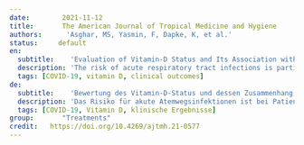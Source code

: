 ```yaml
---
date:        2021-11-12
title:       The American Journal of Tropical Medicine and Hygiene
authors:      'Asghar, MS, Yasmin, F, Dapke, K, et al.'
status:     default
en:
  subtitle:    'Evaluation of Vitamin-D Status and Its Association with Clinical Outcomes Among COVID-19 Patients in Pakistan'
  description: 'The risk of acute respiratory tract infections is particularly pronounced in patients deficient in 25-hydroxyvitamin D (25(OH)D). With respect to COVID-19, there are conflicting evidence on the association of 25(OH)D levels with disease severity. We undertook this study to evaluate the 25(OH)D status in COVID-19 patients admitted in Karachi, Pakistan, and associated vitamin D deficiency with primary outcomes of mortality, length of stay, intubation, and frequency of COVID-19 symptoms. A total of 91 patients were evaluated for 25(OH)D status during their COVID-19 disease course. 25-hydroxyvitamin D levels were classified as deficient (< 10 ng/mL), insufficient (10–30 ng/mL), or sufficient (> 30 ng/mL). The study population comprised 68.1% males (N = 62). The mean age was 52.6 ± 15.7 years. Vitamin D deficiency was significantly associated with intensive care unit (ICU) admission (RR: 3.20), invasive ventilation (RR: 2.78), persistent pulmonary infiltrates (RR: 7.58), and death (RR: 2.98) on univariate Cox regression. On multivariate Cox regression, only death (RR: 2.13) and persistent pulmonary infiltrates (RR: 6.78) remained significant after adjustment for confounding factors. On Kaplan Meier curves, vitamin D deficient patients had persistent pulmonary infiltrates and a greater probability of requiring mechanical ventilation than patients with 25(OH)D ≥ 10 ng/mL. Mechanical ventilation had to be initiated early in the deficient group during the 30-day hospital stay. Patients with 25(OH)D ≥ 10 ng/mL also demonstrated a higher probability of survival than those with 25(OH)D concentrations < 10 ng/mL. 25-hydroxyvitamin D deficient population had longer hospital stays and worse outcomes.'
  tags: [COVID-19, vitamin D, clinical outcomes]
de: 
  subtitle:    'Bewertung des Vitamin-D-Status und dessen Zusammenhang mit den klinischen Ergebnissen bei COVID-19-Patienten in Pakistan'
  description: 'Das Risiko für akute Atemwegsinfektionen ist bei Patienten mit einem Mangel an 25-Hydroxyvitamin D (25(OH)D) besonders ausgeprägt. In Bezug auf COVID-19 gibt es widersprüchliche Erkenntnisse über den Zusammenhang zwischen dem 25(OH)D-Spiegel und der Schwere der Erkrankung. In dieser Studie untersuchten wir den 25(OH)D-Status von COVID-19-Patienten, die in Karachi, Pakistan, eingeliefert wurden, und brachten den Vitamin-D-Mangel mit den primären Endpunkten Sterblichkeit, Aufenthaltsdauer, Intubation und Häufigkeit der COVID-19-Symptome in Verbindung. Bei insgesamt 91 Patienten wurde der 25(OH)D-Status während ihres COVID-19-Krankheitsverlaufs untersucht. Die 25-Hydroxyvitamin-D-Spiegel wurden als mangelhaft (< 10 ng/ml), unzureichend (10-30 ng/ml) oder ausreichend (> 30 ng/ml) eingestuft. Die Studienpopulation umfasste 68,1 % Männer (N = 62). Das Durchschnittsalter betrug 52,6 ± 15,7 Jahre. Die univariate Cox-Regression ergab einen signifikanten Zusammenhang zwischen Vitamin-D-Mangel und der Aufnahme auf die Intensivstation (RR: 3,20), invasiver Beatmung (RR: 2,78), persistierenden Lungeninfiltraten (RR: 7,58) und Tod (RR: 2,98). Bei der multivariaten Cox-Regression blieben nur Tod (RR: 2,13) und persistierende Lungeninfiltrate (RR: 6,78) nach Bereinigung um Störfaktoren signifikant. Die Kaplan-Meier-Kurven zeigen, dass Patienten mit Vitamin-D-Mangel persistierende Lungeninfiltrate und eine höhere Wahrscheinlichkeit hatten, mechanisch beatmet werden zu müssen, als Patienten mit 25(OH)D ≥ 10 ng/ml. In der Gruppe mit Vitamin-D-Mangel musste während des 30-tägigen Krankenhausaufenthalts frühzeitig eine mechanische Beatmung eingeleitet werden. Patienten mit 25(OH)D ≥ 10 ng/ml wiesen auch eine höhere Überlebenswahrscheinlichkeit auf als solche mit 25(OH)D-Konzentrationen < 10 ng/ml. Patienten mit einem 25-Hydroxyvitamin-D-Mangel hatten längere Krankenhausaufenthalte und schlechtere Ergebnisse.'
  tags: [COVID-19, Vitamin D, klinische Ergebnisse]
group:       "Treatments"
credit:   https://doi.org/10.4269/ajtmh.21-0577
---
```

<object data="{{ page.link }}" style='height:calc(100vh - 400px); width: 100%' type='application/pdf'></object>